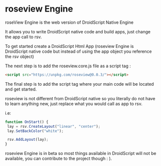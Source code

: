 # roseview Engine

roseView Engine is the web version of DroidScript Native Engine

It allows you to write DroidScript native code and build apps, just change the app call to rsv.

To get started create a DroidScript Html App (roseview Engine is DroidScript native code but instead of using the app object you reference the rsv object)

The next step is to add the roseview.core.js file as a script tag :

```html
<script src="https://unpkg.com/roseview@0.0.3/"></script>
```

The final step is to add the script tag where your main code will be located and get started.

roseview is not different from DroidScript native so you literally do not have to learn anything new, just replace what you would call as app to rsv.

i.e:

```javascript
function OnStart() {
 lay = rsv.CreateLayout("linear", "center");
 lay.SetBackColor("white");

 rsv.AddLayout(lay);
}
```

roseview Engine is in beta so most things available in DroidScript will not be available, you can contribute to the project though : ).
